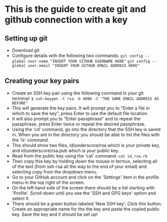 # This is the guide to create git and github connection with a key
## Setting up git
- Download git
- Configure details with the following two commands:
```git config --global user.name "INSERT YOUR GITHUB USERNAME HERE"```
```git config --global user.email "INSERT YOUR GITHUB EMAIL ADDRESS HERE"```
## Creating your key pairs
- Create an SSH key pair using the following command in your git terminal:
```$ ssh-keygen -t rsa -b 4096 -C "THE SAME EMAIL ADDRESS AS BEFORE"```
- This will generate the key pairs. It will prompt you to "Enter a file in which to save the key", press Enter to use the default file location.
- It will also prompt you to "Enter passphrase" and to repeat the passphrase, press Enter twice or repeat the desired passphrase.
- Using the 'cd' command, go into the directory that the SSH key is saved in. When you are in the directory you should be able to list the files with the 'ls' command.
- This should show two files, id(underscore)rsa which is your private key, and id(underscore)rsa.pub which is your public key.
- Read from the public key using the 'cat' command:
```cat id_rsa.rb```
- Then copy this key by holding down the mouse in termux, selecting all of the text (from ssh-rsa all the way to the end of your email) and selecting copy from the dropdown menu.
- Go to your GitHub account and click on the 'Settings' item in the profile menu in the top right of the screen. 
- On the left hand side of the screen there should be a list starting with 'Profile'. Scroll down until you see the 'SSH and GPG keys' option and select it. 
- There should be a green button labeled 'New SSH key'. Click this button. Create an appropriate name for the the key and paste the copied public key. Save the key and it should be set up!
